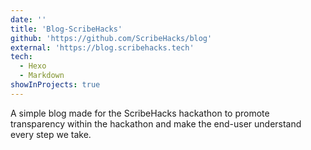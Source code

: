 ```yaml
---
date: ''
title: 'Blog-ScribeHacks'
github: 'https://github.com/ScribeHacks/blog'
external: 'https://blog.scribehacks.tech'
tech:
  - Hexo
  - Markdown
showInProjects: true
---
```


A simple blog made for the ScribeHacks hackathon to promote transparency within the hackathon and make the end-user understand every step we take.
